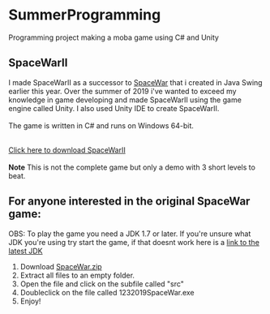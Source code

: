 # SummerProgramming
Programming project making a moba game using C# and Unity

## SpaceWarII

I made SpaceWarII as a successor to [SpaceWar]() that i created in Java Swing earlier this year. Over the summer of 2019 i've wanted to exceed my knowledge in game developing and made SpaceWarII using the game engine called Unity. I also used Unity IDE to create SpaceWarII.
<br>
<br>
The game is written in C# and runs on Windows 64-bit.
<br>
<br>

[Click here to download SpaceWarII](https://drive.google.com/drive/u/0/priority)
<br>
<br>
**Note** This is not the complete game but only a demo with 3 short levels to beat.


## For anyone interested in the original SpaceWar game:
 
 OBS: To play the game you need a JDK 1.7 or later.
If you're unsure what JDK you're using try start the game, if that doesnt work here is a 
 [link to the latest JDK](https://www.oracle.com/technetwork/java/javase/downloads/index.html)
 
 1. Download [SpaceWar.zip](https://drive.google.com/open?id=1fYk5rb6e6GRPwMdrfbyqVJgSTdXnskAN)
 3. Extract all files to an empty folder.
 4. Open the file and click on the subfile called "src"
 5. Doubleclick on the file called 1232019SpaceWar.exe
 6. Enjoy!

